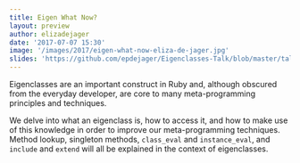 ```yaml
---
title: Eigen What Now?
layout: preview
author: elizadejager
date: '2017-07-07 15:30'
image: '/images/2017/eigen-what-now-eliza-de-jager.jpg'
slides: 'https://github.com/epdejager/Eigenclasses-Talk/blob/master/talk_framework/Eigen%20What%20Now.pdf'
---
```


Eigenclasses are an important construct in Ruby and, although obscured from the everyday developer, are core to many meta-programming principles and techniques.

We delve into what an eigenclass is, how to access it, and how to make use of this knowledge in order to improve our meta-programming techniques. Method lookup, singleton methods, `class_eval` and `instance_eval`, and `include` and `extend` will all be explained in the context of eigenclasses.
